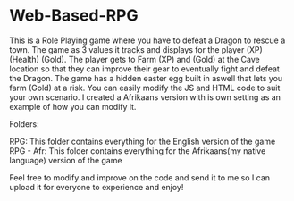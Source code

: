 # Web-Based-RPG

This is a Role Playing game where you have to defeat a Dragon to rescue a town. The game as 3 values it tracks and displays for the player (XP) (Health) (Gold). The player gets to Farm (XP) and (Gold) at the Cave location so that they can improve their gear to eventually fight and defeat the Dragon. The game has a hidden easter egg built in aswell that lets you farm (Gold) at a risk. You can easily modify the JS and HTML code to suit your own scenario. I created a Afrikaans version with is own setting as an example of how you can modify it.

Folders:

RPG: This folder contains everything for the English version of the game 
RPG - Afr: This folder contains everything for the Afrikaans(my native language) version of the game

Feel free to modify and improve on the code and send it to me so I can upload it for everyone to experience and enjoy!
